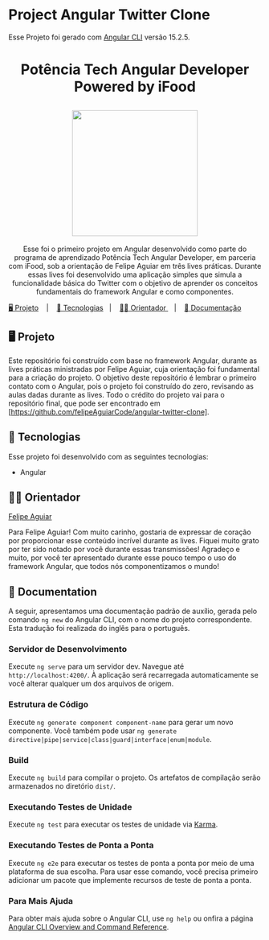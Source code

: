 # Project Angular Twitter Clone

Esse Projeto foi gerado com [Angular CLI](https://github.com/angular/angular-cli) versão 15.2.5.

<h1 align="center">Potência Tech Angular Developer Powered by iFood </h1>

<h2 align="center"><img src="./src/assets/img/potência-tech-angular-developer-powered-by-iFood.webp" width="250px"></h2>

<p align="center">Esse foi o primeiro projeto em Angular desenvolvido como parte do programa de aprendizado Potência Tech Angular Developer, em parceria com iFood, sob a orientação de Felipe Aguiar em três lives práticas. Durante essas lives foi desenvolvido uma aplicação simples que simula a funcionalidade básica do Twitter com o objetivo de aprender os conceitos fundamentais do framework Angular e como componentes.</p>

<p aling="center">
<a href="#-projeto">🖥️ Projeto</a> &nbsp;&nbsp;&nbsp;|&nbsp;&nbsp;&nbsp;
<a href="#-tecnologia">🚀 Tecnologias</a>&nbsp;&nbsp;&nbsp;|&nbsp;&nbsp;&nbsp;
<a href="#-orientador">👩‍💻 Orientador </a>&nbsp;&nbsp;&nbsp;|&nbsp;&nbsp;&nbsp;
<a href="#-documentation">📝 Documentação</a>
</p>

## 🖥️ Projeto

Este repositório foi construído com base no framework Angular, durante as lives práticas ministradas por Felipe Aguiar, cuja orientação foi fundamental para a criação do projeto. O objetivo deste repositório é lembrar o primeiro contato com o Angular, pois o projeto foi construído do zero, revisando as aulas dadas durante as lives. Todo o crédito do projeto vai para o repositório final, que pode ser encontrado em [https://github.com/felipeAguiarCode/angular-twitter-clone].

## 🚀 Tecnologias

Esse projeto foi desenvolvido com as seguintes tecnologias:

- Angular 

## 👩‍💻 Orientador 

[Felipe Aguiar](https://github.com/felipeAguiarCode) 

Para Felipe Aguiar! Com muito carinho, gostaria de expressar de coração por proporcionar esse conteúdo incrível durante as lives. Fiquei muito grato por ter sido notado por você durante essas transmissões! Agradeço e muito, por você ter apresentado durante esse pouco tempo o uso do framework Angular, que todos nós componentizamos o mundo!

## 📝 Documentation

A seguir, apresentamos uma documentação padrão de auxílio, gerada pelo comando `ng new` do Angular CLI, com o nome do projeto correspondente. Esta tradução foi realizada do inglês para o português.

### Servidor de Desenvolvimento

Execute `ng serve` para um servidor dev. Navegue até `http://localhost:4200/`. À aplicação será recarregada automaticamente se você alterar qualquer um dos arquivos de origem.

### Estrutura de Código

Execute `ng generate component component-name` para gerar um novo componente. Você também pode usar `ng generate directive|pipe|service|class|guard|interface|enum|module`.

### Build

Execute `ng build` para compilar o projeto. Os artefatos de compilação serão armazenados no diretório `dist/`.

### Executando Testes de Unidade

Execute `ng test` para executar os testes de unidade via [Karma](https://karma-runner.github.io).

###  Executando Testes de Ponta a Ponta

Execute `ng e2e` para executar os testes de ponta a ponta por meio de uma plataforma de sua escolha. Para usar esse comando, você precisa primeiro adicionar um pacote que implemente recursos de teste de ponta a ponta.

### Para Mais Ajuda

Para obter mais ajuda sobre o Angular CLI, use `ng help` ou onfira a página [Angular CLI Overview and Command Reference](https://angular.io/cli).
